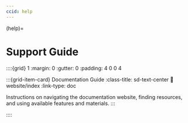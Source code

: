 ```yaml
---
ccid: help
---
```


(help)=
# Support Guide

::::{grid} 1
:margin: 0
:gutter: 0
:padding: 4 0 0 4


:::{grid-item-card} Documentation Guide
:class-title: sd-text-center
:link: website/index
:link-type: doc

Instructions on navigating the documentation website, finding resources,
and using available features and materials.
:::


::::
